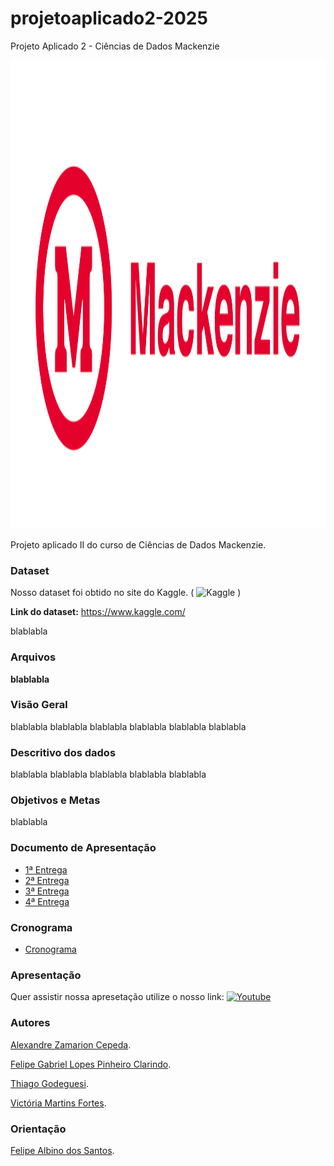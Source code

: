 # projetoaplicado2-2025
Projeto Aplicado 2 - Ciências de Dados Mackenzie

<img src="/img/MCK_horizontal_vermelho.png" alt="image" width="1200" height="750">

Projeto aplicado II do curso de Ciências de Dados Mackenzie.

### Dataset
Nosso dataset foi obtido no site do Kaggle. ( ![Kaggle](https://img.shields.io/badge/Kaggle-035a7d?logo=kaggle&logoColor=white) )

**Link do dataset:** 
https://www.kaggle.com/


blablabla

### Arquivos
**blablabla**<br>


### Visão Geral

blablabla
blablabla
blablabla
blablabla
blablabla
blablabla<br>

### Descritivo dos dados

blablabla
blablabla
blablabla
blablabla
blablabla


### Objetivos e Metas
blablabla

### Documento de Apresentação
- [1ª Entrega](#)
- [2ª Entrega](#)
- [3ª Entrega](#)
- [4ª Entrega](#)

### Cronograma
- [Cronograma](#)

### Apresentação
Quer assistir nossa apresetação utilize o nosso link: [![Youtube](https://img.shields.io/badge/YouTube-red?logo=youtube&logoColor=white)](#) 


### Autores
[Alexandre Zamarion Cepeda](https://www.linkedin.com/in/alexandre-zamarion-cepeda/).

[Felipe Gabriel Lopes Pinheiro Clarindo](https://www.linkedin.com/in/felipeclarindo/).

[Thiago Godeguesi](https://www.linkedin.com/in/thiagogodeguesi/).

[Victória Martins Fortes](https://www.linkedin.com/in/victoriafortes/).
  

### Orientação 

[Felipe Albino dos Santos](https://www.linkedin.com/in/felipea/).
